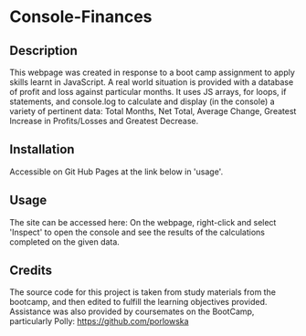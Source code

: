 # Console-Finances
## Description


This webpage was created in response to a  boot camp assignment to apply skills learnt in JavaScript. A real world situation is provided with a database of profit and loss against particular months. It uses JS arrays, for loops, if statements, and console.log to calculate and display (in the console) a variety of pertinent data: Total Months, Net Total, Average Change, Greatest Increase in Profits/Losses and Greatest Decrease.

## Installation

Accessible on Git Hub Pages at the link below in 'usage'.

## Usage
The site can be accessed here: 
On the webpage, right-click and select 'Inspect' to open the console and see the results of the calculations completed on the given data.

## Credits

The source code for this project is taken from study materials from the bootcamp, and then edited to fulfill the learning objectives provided. Assistance was also provided by coursemates on the BootCamp, particularly Polly: https://github.com/porlowska
